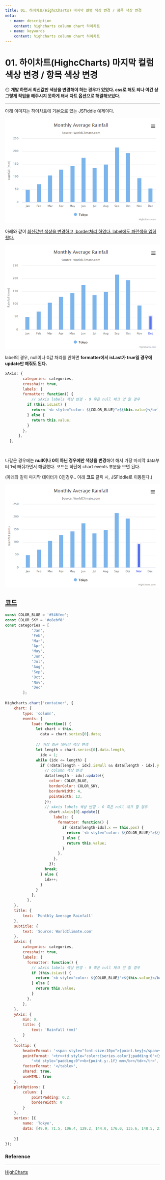 ```yaml
---
title: 01. 하이차트(HighcCharts) 마지막 컬럼 색상 변경 / 항목 색상 변경
meta:
  - name: description
    content: highcharts column chart 하이차트 
  - name: keywords
    content: highcharts column chart 하이차트 
---
```


# 01. 하이차트(HighcCharts) 마지막 컬럼 색상 변경 / 항목 색상 변경

😶 **개발 하면서 최신값만 색상을 변경해야 하는 경우가 있었다. css로 해도 되나 여건 상 그렇게 작업을 해주시지 못하게 돼서 차트 옵션으로 해결해보았다.**

---

아래 이미지는 하이차트에 기본으로 있는 JSFiddle 예제이다.

![highcharts](../.vuepress/public/img/front-end/01/0.png)

아래와 같이 <u>최신값만 색상을 변경하고, border처리 하였다. label에도 파란색을 입혀줬다.</u>

![highcharts](../.vuepress/public/img/front-end/01/1.png)

label의 경우, null이나 0값 처리를 안하면 **formatter에서 isLast가 true일 경우에 update만 해줘도 된다.**

```jsx
xAxis: {
        categories: categories,
        crosshair: true,
        labels: {
        formatter: function() {
        	// xAxis labels 색상 변경 - 0 혹은 null 체크 안 할 경우
          if (this.isLast) {
            return `<b style="color: ${COLOR_BLUE}">${this.value}</b>`;
          } else {
            return this.value;
          }
        },
      },
  },
```

<br/>

나같은 경우에는 **null이나 0이 아닌 경우에만 색상을 변경**해야 해서 가장 마지막 data부터 1씩 빼줘가면서 해결했다. 코드는 하단에 chart events 부분을 보면 된다. 

(아래와 같이 마지막 데이터가 0인경우.. 아래 **코드** 클릭 시, JSFiddle로 이동된다.) 

![highcharts](../.vuepress/public/img/front-end/01/2.png)

## [코드](https://jsfiddle.net/rpqwnd5h/1/)


```jsx
const COLOR_BLUE = '#546fee';
const COLOR_SKY = '#e8ebf8'
const categories = [
            'Jan',
            'Feb',
            'Mar',
            'Apr',
            'May',
            'Jun',
            'Jul',
            'Aug',
            'Sep',
            'Oct',
            'Nov',
            'Dec'
        ]; 
        
Highcharts.chart('container', {
    chart: {
        type: 'column',
        events: {
            load: function() {
              let chart = this,
                data = chart.series[0].data;

              // 가장 최근 데이터 색상 변경
              let length = chart.series[0].data.length,
                idx = 1;
              while (idx <= length) {
                if (!data[length - idx].isNull && data[length - idx].y != 0) {
                  // column 색상 변경
                  data[length - idx].update({
                    color: COLOR_BLUE,
                    borderColor: COLOR_SKY,
                    borderWidth: 4,
                    pointWidth: 13,
                  });
                  // xAxis labels 색상 변경 - 0 혹은 null 체크 할 경우
                    chart.xAxis[0].update({
                      labels: {
                        formatter: function() {
                          if (data[length-idx].x == this.pos) {
                            return `<b style="color: ${COLOR_BLUE}">${this.value}</b>`;
                          } else {
                            return this.value;
                          }
                        },
                      },
                    });
                  break;
                } else {
                  idx++;
                }
              }
            },
          },
    },
    title: {
        text: 'Monthly Average Rainfall'
    },
    subtitle: {
        text: 'Source: WorldClimate.com'
    },
    xAxis: {
        categories: categories,
        crosshair: true,
        labels: {
          formatter: function() {
          	// xAxis labels 색상 변경 - 0 혹은 null 체크 안 할 경우
            if (this.isLast) {
              return `<b style="color: ${COLOR_BLUE}">${this.value}</b>`;
            } else {
              return this.value;
            }
          },
        },
    },
    yAxis: {
        min: 0,
        title: {
            text: 'Rainfall (mm)'
        }
    },
    tooltip: {
        headerFormat: '<span style="font-size:10px">{point.key}</span><table>',
        pointFormat: '<tr><td style="color:{series.color};padding:0">{series.name}: </td>' +
            '<td style="padding:0"><b>{point.y:.1f} mm</b></td></tr>',
        footerFormat: '</table>',
        shared: true,
        useHTML: true
    },
    plotOptions: {
        column: {
            pointPadding: 0.2,
            borderWidth: 0
        }
    },
    series: [{
        name: 'Tokyo',
        data: [49.9, 71.5, 106.4, 129.2, 144.0, 176.0, 135.6, 148.5, 216.4, 194.1, 95.6, 0]

    }]
});
```

### Reference

---

[HighCharts](https://api.highcharts.com/highcharts/)